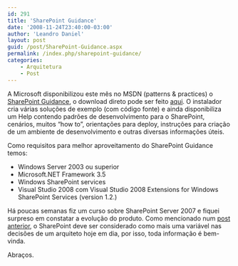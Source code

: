 ```yaml
---
id: 291
title: 'SharePoint Guidance'
date: '2008-11-24T23:40:00-03:00'
author: 'Leandro Daniel'
layout: post
guid: /post/SharePoint-Guidance.aspx
permalink: /index.php/sharepoint-guidance/
categories:
    - Arquitetura
    - Post
---
```


A Microsoft disponibilizou este mês no MSDN (patterns &amp; practices) o [SharePoint Guidance](http://msdn.microsoft.com/en-us/library/dd203468), o download direto pode ser feito [aqui](http://www.microsoft.com/downloads/details.aspx?FamilyId=C3722DBA-6EE7-4E0E-82B5-FDAF3C5EC927&displaylang=en). O instalador cria várias soluções de exemplo (com código fonte) e ainda disponibiliza um Help contendo padrões de desenvolvimento para o SharePoint, cenários, muitos “how to”, orientações para deploy, instruções para criação de um ambiente de desenvolvimento e outras diversas informações úteis.

Como requisitos para melhor aproveitamento do SharePoint Guidance temos:

- Windows Server 2003 ou superior
- Microsoft.NET Framework 3.5
- Windows SharePoint services
- Visual Studio 2008 com Visual Studio 2008 Extensions for Windows SharePoint Services (version 1.2.)

Há poucas semanas fiz um curso sobre SharePoint Server 2007 e fiquei surpreso em constatar a evolução do produto. Como mencionado num [post anterior](/blog/post.aspx?id=6ebb6a59-b10f-4f3b-b0ad-338fa42150f9), o SharePoint deve ser considerado como mais uma variável nas decisões de um arquiteto hoje em dia, por isso, toda informação é bem-vinda.

Abraços.